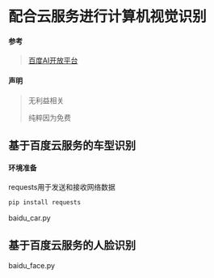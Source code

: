 # 配合云服务进行计算机视觉识别

#### 参考

> [百度AI开放平台](https://ai.baidu.com/)

#### 声明

> 无利益相关
>
> 纯粹因为免费

##  基于百度云服务的车型识别

#### 环境准备

requests用于发送和接收网络数据

```powershell
pip install requests
```

baidu_car.py

## 基于百度云服务的人脸识别

baidu_face.py